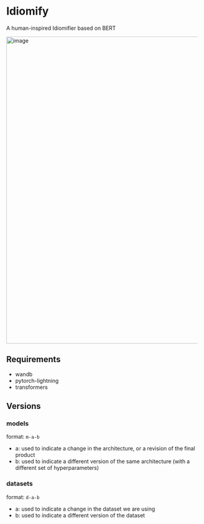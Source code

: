 # Idiomify

A human-inspired Idiomifier based on BERT

<img width="807" alt="image" src="https://user-images.githubusercontent.com/56193069/153775460-5ca04edd-e788-442d-b0f1-e780dc0a5724.png">



## Requirements
- wandb
- pytorch-lightning
- transformers

## Versions
### models
format: `m-a-b`
- a: used to indicate a change in the architecture, or a revision of the final product
- b: used to indicate a different version of the same architecture (with a different set of hyperparameters)


### datasets
format: `d-a-b`
- a: used to indicate a change in the dataset we are using
- b: used to indicate a different version of the dataset